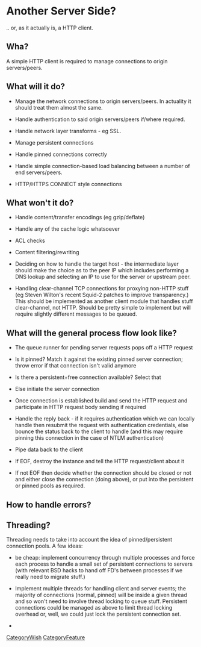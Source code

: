 # Another Server Side?

.. or, as it actually is, a HTTP client.

## Wha?

A simple HTTP client is required to manage connections to origin
servers/peers.

## What will it do?

  - Manage the network connections to origin servers/peers. In actuality
    it should treat them almost the same.

  - Handle authentication to said origin servers/peers if/where
    required.

  - Handle network layer transforms - eg SSL.

  - Manage persistent connections

  - Handle pinned connections correctly

  - Handle simple connection-based load balancing between a number of
    end servers/peers.

  - HTTP/HTTPS CONNECT style connections

## What won't it do?

  - Handle content/transfer encodings (eg gzip/deflate)

  - Handle any of the cache logic whatsoever

  - ACL checks

  - Content filtering/rewriting

  - Deciding on how to handle the target host - the intermediate layer
    should make the choice as to the peer IP which includes performing a
    DNS lookup and selecting an IP to use for the server or upstream
    peer.

  - Handling clear-channel TCP connections for proxying non-HTTP stuff
    (eg Steven Wilton's recent Squid-2 patches to improve transparency.)
    This should be implemented as another client module that handles
    stuff clear-channel, not HTTP. Should be pretty simple to implement
    but will require slightly different messages to be queued.

## What will the general process flow look like?

  - The queue runner for pending server requests pops off a HTTP request

  - Is it pinned? Match it against the existing pinned server
    connection; throw error if that connection isn't valid anymore

  - Is there a persistent+free connection available? Select that

  - Else initiate the server connection

  - Once connection is established build and send the HTTP request and
    participate in HTTP request body sending if required

  - Handle the reply back - if it requires authentication which we can
    locally handle then resubmit the request with authentication
    credentials, else bounce the status back to the client to handle
    (and this may require pinning this connection in the case of NTLM
    authentication)

  - Pipe data back to the client

  - If EOF, destroy the instance and tell the HTTP request/client about
    it

  - If not EOF then decide whether the connection should be closed or
    not and either close the connection (doing above), or put into the
    persistent or pinned pools as required.

## How to handle errors?

## Threading?

Threading needs to take into account the idea of pinned/persistent
connection pools. A few ideas:

  - be cheap: implement concurrency through multiple processes and force
    each process to handle a small set of persistent connections to
    servers (with relevant BSD hacks to hand off FD's between processes
    if we really need to migrate stuff.)

  - Implement multiple threads for handling client and server events;
    the majority of connections (normal, pinned) will be inside a given
    thread and so won't need to involve thread locking to queue stuff.
    Persistent connections could be managed as above to limit thread
    locking overhead or, well, we could just lock the persistent
    connection set.

  - 
[CategoryWish](https://wiki.squid-cache.org/NewServerSide/CategoryWish#)
[CategoryFeature](https://wiki.squid-cache.org/NewServerSide/CategoryFeature#)
